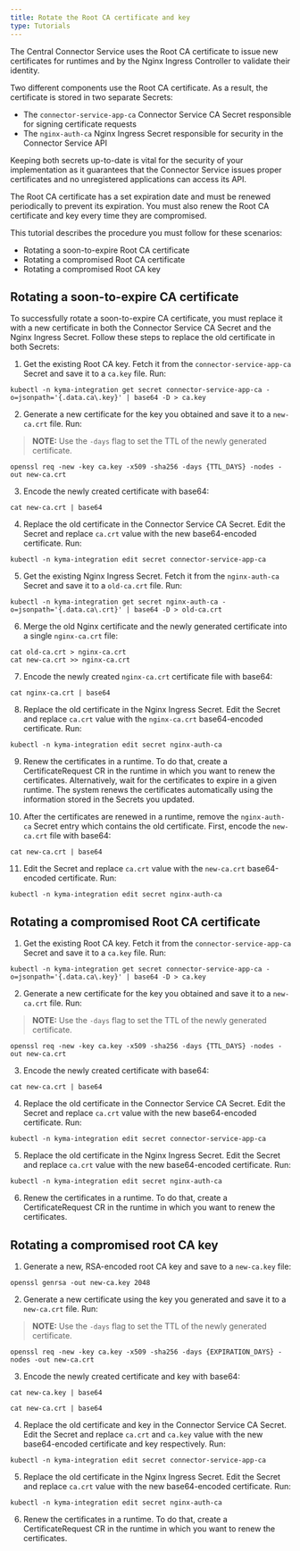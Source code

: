```yaml
---
title: Rotate the Root CA certificate and key
type: Tutorials
---
```


The Central Connector Service uses the Root CA certificate to issue new certificates for runtimes and by the Nginx Ingress Controller to validate their identity.

Two different components use the Root CA certificate. As a result, the certificate is stored in two separate Secrets:
  - The `connector-service-app-ca` Connector Service CA Secret responsible for signing certificate requests
  - The `nginx-auth-ca` Nginx Ingress Secret responsible for security in the Connector Service API

Keeping both secrets up-to-date is vital for the security of your implementation as it guarantees that the Connector Service issues proper certificates and no unregistered applications can access its API.

The Root CA certificate has a set expiration date and must be renewed periodically to prevent its expiration. You must also renew the Root CA certificate and key every time they are compromised.

This tutorial describes the procedure you must follow for these scenarios:
  - Rotating a soon-to-expire Root CA certificate
  - Rotating a compromised Root CA certificate
  - Rotating a compromised Root CA key

## Rotating a soon-to-expire CA certificate

To successfully rotate a soon-to-expire CA certificate, you must replace it with a new certificate in both the Connector Service CA Secret and the Nginx Ingress Secret. Follow these steps to replace the old certificate in both Secrets:

1. Get the existing Root CA key. Fetch it from the `connector-service-app-ca` Secret and save it to a `ca.key` file. Run:
  ```
  kubectl -n kyma-integration get secret connector-service-app-ca -o=jsonpath='{.data.ca\.key}' | base64 -D > ca.key
  ```

2. Generate a new certificate for the key you obtained and save it to a `new-ca.crt` file. Run:
>**NOTE:** Use the `-days` flag to set the TTL of the newly generated certificate.

  ```
  openssl req -new -key ca.key -x509 -sha256 -days {TTL_DAYS} -nodes -out new-ca.crt
  ```

3. Encode the newly created certificate with base64:
  ```
  cat new-ca.crt | base64
  ```

4. Replace the old certificate in the Connector Service CA Secret. Edit the Secret and replace `ca.crt` value with the new base64-encoded certificate. Run:
  ```
  kubectl -n kyma-integration edit secret connector-service-app-ca
  ```

5. Get the existing Nginx Ingress Secret. Fetch it from the `nginx-auth-ca` Secret and save it to a `old-ca.crt` file. Run:
  ```
  kubectl -n kyma-integration get secret nginx-auth-ca -o=jsonpath='{.data.ca\.crt}' | base64 -D > old-ca.crt
  ```

6. Merge the old Nginx certificate and the newly generated certificate into a single `nginx-ca.crt` file:
  ```
  cat old-ca.crt > nginx-ca.crt
  cat new-ca.crt >> nginx-ca.crt
  ```

7. Encode the newly created `nginx-ca.crt` certificate file with base64:
  ```
  cat nginx-ca.crt | base64
  ```

8. Replace the old certificate in the Nginx Ingress Secret. Edit the Secret and replace `ca.crt` value with the `nginx-ca.crt` base64-encoded certificate. Run:
  ```
  kubectl -n kyma-integration edit secret nginx-auth-ca
  ```

9. Renew the certificates in a runtime. To do that, create a CertificateRequest CR in the runtime in which you want to renew the certificates. Alternatively, wait for the certificates to expire in a given runtime. The system renews the certificates automatically using the information stored in the Secrets you updated.


10. After the certificates are renewed in a runtime, remove the `nginx-auth-ca` Secret entry which contains the old certificate. First, encode the `new-ca.crt` file with base64:
  ```
  cat new-ca.crt | base64
  ```

11. Edit the Secret and replace `ca.crt` value with the `new-ca.crt` base64-encoded certificate. Run:
  ```
  kubectl -n kyma-integration edit secret nginx-auth-ca
  ```

## Rotating a compromised Root CA certificate

1. Get the existing Root CA key. Fetch it from the `connector-service-app-ca` Secret and save it to a `ca.key` file. Run:
  ```
  kubectl -n kyma-integration get secret connector-service-app-ca -o=jsonpath='{.data.ca\.key}' | base64 -D > ca.key
  ```

2. Generate a new certificate for the key you obtained and save it to a `new-ca.crt` file. Run:
>**NOTE:** Use the `-days` flag to set the TTL of the newly generated certificate.

  ```
  openssl req -new -key ca.key -x509 -sha256 -days {TTL_DAYS} -nodes -out new-ca.crt
  ```

3. Encode the newly created certificate with base64:
  ```
  cat new-ca.crt | base64
  ```

4. Replace the old certificate in the Connector Service CA Secret. Edit the Secret and replace `ca.crt` value with the new base64-encoded certificate. Run:
  ```
  kubectl -n kyma-integration edit secret connector-service-app-ca
  ```

5. Replace the old certificate in the Nginx Ingress Secret. Edit the Secret and replace `ca.crt` value with the new base64-encoded certificate. Run:
  ```
  kubectl -n kyma-integration edit secret nginx-auth-ca
  ```

6. Renew the certificates in a runtime. To do that, create a CertificateRequest CR in the runtime in which you want to renew the certificates.

## Rotating a compromised root CA key

1. Generate a new, RSA-encoded root CA key and save to a `new-ca.key` file:
  ```
  openssl genrsa -out new-ca.key 2048
  ```

2. Generate a new certificate using the key you generated and save it to a `new-ca.crt` file. Run:
>**NOTE:** Use the `-days` flag to set the TTL of the newly generated certificate.

  ```
  openssl req -new -key ca.key -x509 -sha256 -days {EXPIRATION_DAYS} -nodes -out new-ca.crt
  ```

3. Encode the newly created certificate and key with base64:
  ```
  cat new-ca.key | base64
  ```
  ```
  cat new-ca.crt | base64
  ```

4. Replace the old certificate and key in the Connector Service CA Secret. Edit the Secret and replace `ca.crt` and `ca.key` value with the new base64-encoded certificate and key respectively. Run:
  ```
  kubectl -n kyma-integration edit secret connector-service-app-ca
  ```

5. Replace the old certificate in the Nginx Ingress Secret. Edit the Secret and replace `ca.crt` value with the new base64-encoded certificate. Run:
  ```
  kubectl -n kyma-integration edit secret nginx-auth-ca
  ```

6. Renew the certificates in a runtime. To do that, create a CertificateRequest CR in the runtime in which you want to renew the certificates.
